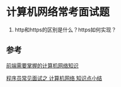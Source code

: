 # 计算机网络常考面试题
1. http和https的区别是什么？https如何实现？

## 参考
[前端需要掌握的计算机网络知识](https://www.jianshu.com/p/61555bb5fb30)

[程序员常见面试之 计算机网络 知识点小结](https://juejin.im/entry/5a261ddef265da432840b58f)